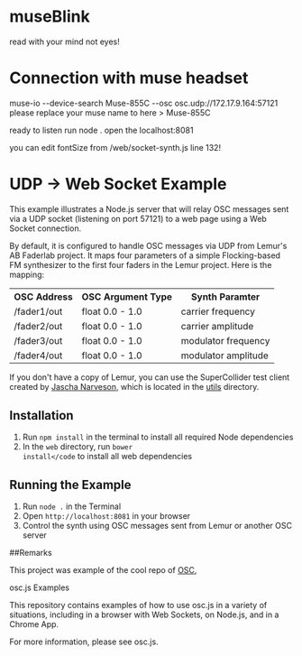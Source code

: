 # museBlink
read with your mind not eyes!

# Connection with muse headset


muse-io --device-search Muse-855C --osc osc.udp://172.17.9.164:57121
please replace your muse name to here > Muse-855C

ready to listen run node .
open the localhost:8081

you can edit fontSize from /web/socket-synth.js line 132!

# UDP -> Web Socket Example

This example illustrates a Node.js server that will relay OSC messages sent via
a UDP socket (listening on port 57121) to a web page using a Web Socket connection.

By default, it is configured to handle OSC messages via UDP from Lemur's AB Faderlab project.
It maps four parameters of a simple Flocking-based FM synthesizer to the first four
faders in the Lemur project. Here is the mapping:

<table>
    <tr>
        <th>OSC Address</th>
        <th>OSC Argument Type</th>
        <th>Synth Paramter</th>
    </tr>
    <tr>
        <td>/fader1/out</td>
        <td>float 0.0 - 1.0</td>
        <td>carrier frequency</td>
    <tr>
    <tr>
        <td>/fader2/out</td>
        <td>float 0.0 - 1.0</td>
        <td>carrier amplitude</td>
    <tr>
    <tr>
        <td>/fader3/out</td>
        <td>float 0.0 - 1.0</td>
        <td>modulator frequency</td>
    <tr>
    <tr>
        <td>/fader4/out</td>
        <td>float 0.0 - 1.0</td>
        <td>modulator amplitude</td>
    <tr>
</table>

If you don't have a copy of Lemur, you can use the SuperCollider test client created by [Jascha Narveson](https://github.com/jaschanarveson), which is located in the [utils](../utils/supercollider-lemur-faderlab-style-client.scd) directory.

## Installation

1. Run <code>npm install</code> in the terminal to install all required Node dependencies
2. In the <code>web</code> directory, run <code>bower install</code</code> to install all web dependencies

## Running the Example

1. Run <code>node .</code> in the Terminal
2. Open <code>http://localhost:8081</code> in your browser
3. Control the synth using OSC messages sent from Lemur or another OSC server

##Remarks

This project was example of the cool repo of [OSC](https://github.com/colinbdclark/osc.js),

osc.js Examples

This repository contains examples of how to use osc.js in a variety of situations, including in a browser with Web Sockets, on Node.js, and in a Chrome App.

For more information, please see osc.js.
